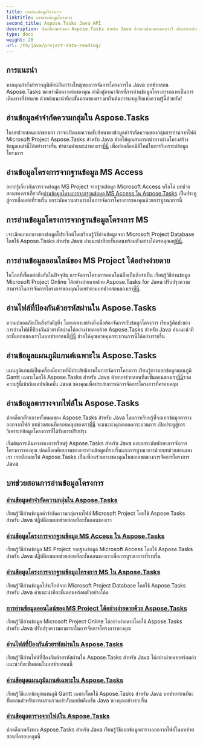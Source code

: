```yaml
---
title: การอ่านข้อมูลโครงการ
linktitle: การอ่านข้อมูลโครงการ
second_title: Aspose.Tasks Java API
description: ปลดล็อกพลังของ Aspose.Tasks สำหรับ Java ด้วยบทช่วยสอนของเรา! ตั้งแต่การอ่านคำจำกัดความของกลุ่มไปจนถึงการแยกข้อมูลแผนภูมิแกนต์ เชี่ยวชาญการบูรณาการอย่างราบรื่น
type: docs
weight: 28
url: /th/java/project-data-reading/
---
```

## การแนะนำ
หากคุณกำลังสำรวจภูมิทัศน์อันกว้างใหญ่ของการจัดการโครงการใน Java บทช่วยสอน Aspose.Tasks ของเราคือดาวเด่นของคุณ ดำดิ่งสู่อาณาจักรที่การอ่านข้อมูลโครงการกลายเป็นการเดินทางที่ง่ายดาย ด้วยคำแนะนำทีละขั้นตอนของเรา มาเริ่มต้นการผจญภัยแห่งความรู้นี้ด้วยกัน!

## อ่านข้อมูลคำจำกัดความกลุ่มใน Aspose.Tasks
 ในบทช่วยสอนแรกของเรา เราจะเปิดเผยความซับซ้อนของข้อมูลคำจำกัดความของกลุ่มการอ่านจากไฟล์ Microsoft Project Aspose.Tasks สำหรับ Java ช่วยให้คุณสามารถนำทางผ่านโครงสร้างข้อมูลเหล่านี้ได้อย่างราบรื่น ทำตามคำแนะนำของเรา[ที่นี่](./read-group-definition/) เพื่อปลดล็อกมิติใหม่ในการวิเคราะห์ข้อมูลโครงการ

## อ่านข้อมูลโครงการจากฐานข้อมูล MS Access
 อยากรู้เกี่ยวกับการรวมข้อมูล MS Project จากฐานข้อมูล Microsoft Access หรือไม่ บทช่วยสอนของเราเกี่ยวกับ[อ่านข้อมูลโครงการจากฐานข้อมูล MS Access ใน Aspose.Tasks](./read-access-database/) เป็นประตูสู่การเชื่อมต่อที่ราบรื่น ยกระดับความสามารถในการจัดการโครงการของคุณด้วยการบูรณาการนี้

## การอ่านข้อมูลโครงการจากฐานข้อมูลโครงการ MS
เจาะลึกแกนกลางของข้อมูลโปรเจ็กต์โดยเรียนรู้วิธีอ่านข้อมูลจาก Microsoft Project Database โดยใช้ Aspose.Tasks สำหรับ Java คำแนะนำทีละขั้นตอนพร้อมตัวอย่างโค้ดรอคุณอยู่[ที่นี่](./read-project-database/).

## การอ่านข้อมูลออนไลน์ของ MS Project ได้อย่างง่ายดาย
 ในโลกที่เชื่อมต่อถึงกันในปัจจุบัน การจัดการโครงการออนไลน์ถือเป็นสิ่งจำเป็น เรียนรู้วิธีอ่านข้อมูล Microsoft Project Online ได้อย่างง่ายดายด้วย Aspose.Tasks for Java ปรับปรุงความสามารถในการจัดการโครงการของคุณโดยทำตามบทช่วยสอนของเรา[ที่นี่](./read-project-online/).

## อ่านไฟล์ที่ป้องกันด้วยรหัสผ่านใน Aspose.Tasks
 ความปลอดภัยเป็นสิ่งสำคัญยิ่ง โดยเฉพาะอย่างยิ่งเมื่อต้องจัดการกับข้อมูลโครงการ เรียนรู้ศิลปะของการอ่านไฟล์ที่ป้องกันด้วยรหัสผ่านได้อย่างง่ายดายด้วย Aspose.Tasks สำหรับ Java คำแนะนำทีละขั้นตอนของเราในบทช่วยสอนนี้[ที่นี่](./read-password-protected/) ช่วยให้คุณควบคุมกระบวนการนี้ได้อย่างราบรื่น

## อ่านข้อมูลแผนภูมิแกนต์เฉพาะใน Aspose.Tasks
 แผนภูมิแกนต์เป็นเครื่องมือภาพที่มีประสิทธิภาพในการจัดการโครงการ เรียนรู้การแยกข้อมูลแผนภูมิ Gantt เฉพาะโดยใช้ Aspose.Tasks สำหรับ Java ด้วยบทช่วยสอนทีละขั้นตอนของเรา[ที่นี่](./read-specific-gantt-chart-data/)รวมความรู้นี้เข้ากับแอปพลิเคชัน Java ของคุณเพื่อประสบการณ์การจัดการโครงการที่ครอบคลุม

## อ่านข้อมูลตารางจากไฟล์ใน Aspose.Tasks
 ปลดล็อกศักยภาพทั้งหมดของ Aspose.Tasks สำหรับ Java โดยการเรียนรู้ที่จะแยกข้อมูลตารางออกจากไฟล์ บทช่วยสอนที่ครอบคลุมของเรา[ที่นี่](./read-table-data/) จะแนะนำคุณตลอดกระบวนการ เปิดประตูสู่การวิเคราะห์ข้อมูลโครงการที่ได้รับการปรับปรุง

เริ่มต้นการเดินทางของการเรียนรู้ Aspose.Tasks สำหรับ Java และยกระดับทักษะการจัดการโครงการของคุณ ปลดล็อกศักยภาพของการอ่านข้อมูลที่ราบรื่นและการบูรณาการด้วยบทช่วยสอนของเรา เจาะลึกและให้ Aspose.Tasks เป็นเพื่อนร่วมทางของคุณในขอบเขตของการจัดการโครงการ Java

## บทช่วยสอนการอ่านข้อมูลโครงการ
### [อ่านข้อมูลคำจำกัดความกลุ่มใน Aspose.Tasks](./read-group-definition/)
เรียนรู้วิธีอ่านข้อมูลคำจำกัดความกลุ่มจากไฟล์ Microsoft Project โดยใช้ Aspose.Tasks สำหรับ Java ปฏิบัติตามบทช่วยสอนทีละขั้นตอนของเรา
### [อ่านข้อมูลโครงการจากฐานข้อมูล MS Access ใน Aspose.Tasks](./read-access-database/)
เรียนรู้วิธีอ่านข้อมูล MS Project จากฐานข้อมูล Microsoft Access โดยใช้ Aspose.Tasks สำหรับ Java ปฏิบัติตามบทช่วยสอนทีละขั้นตอนของเราเพื่อการบูรณาการที่ราบรื่น
### [อ่านข้อมูลโครงการจากฐานข้อมูลโครงการ MS ใน Aspose.Tasks](./read-project-database/)
เรียนรู้วิธีอ่านข้อมูลโปรเจ็กต์จาก Microsoft Project Database โดยใช้ Aspose.Tasks สำหรับ Java คำแนะนำทีละขั้นตอนพร้อมตัวอย่างโค้ด
### [การอ่านข้อมูลออนไลน์ของ MS Project ได้อย่างง่ายดายด้วย Aspose.Tasks](./read-project-online/)
เรียนรู้วิธีอ่านข้อมูล Microsoft Project Online ได้อย่างง่ายดายโดยใช้ Aspose.Tasks สำหรับ Java ปรับปรุงความสามารถในการจัดการโครงการของคุณ
### [อ่านไฟล์ที่ป้องกันด้วยรหัสผ่านใน Aspose.Tasks](./read-password-protected/)
เรียนรู้วิธีอ่านไฟล์ที่ป้องกันด้วยรหัสผ่านใน Aspose.Tasks สำหรับ Java ได้อย่างง่ายดายพร้อมคำแนะนำทีละขั้นตอนในบทช่วยสอนนี้
### [อ่านข้อมูลแผนภูมิแกนต์เฉพาะใน Aspose.Tasks](./read-specific-gantt-chart-data/)
เรียนรู้วิธีแยกข้อมูลแผนภูมิ Gantt เฉพาะโดยใช้ Aspose.Tasks สำหรับ Java บทช่วยสอนทีละขั้นตอนสำหรับการผสานรวมเข้ากับแอปพลิเคชัน Java ของคุณอย่างราบรื่น
### [อ่านข้อมูลตารางจากไฟล์ใน Aspose.Tasks](./read-table-data/)
ปลดล็อกพลังของ Aspose.Tasks สำหรับ Java เรียนรู้วิธีแยกข้อมูลตารางออกจากไฟล์ในบทช่วยสอนที่ครอบคลุมนี้